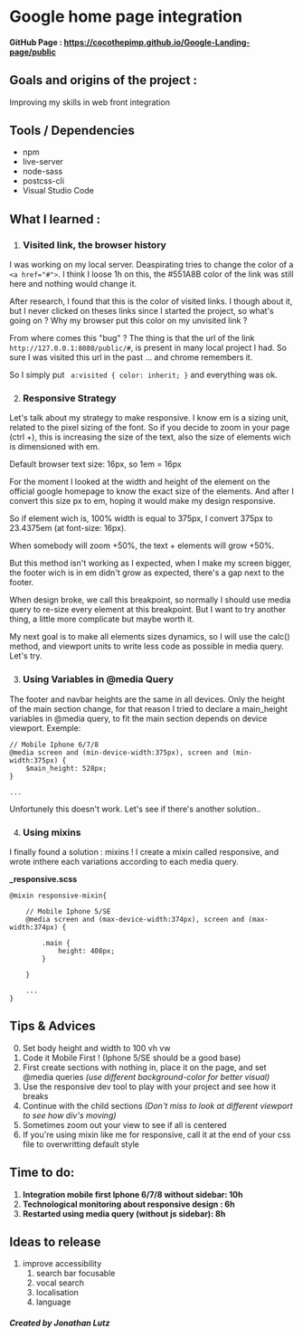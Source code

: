 

#  Google home page integration  
####  GitHub  Page : https://cocothepimp.github.io/Google-Landing-page/public
  
##  Goals and origins of the project :  
Improving my skills in web front integration

## Tools / Dependencies
- npm
- live-server
- node-sass
- postcss-cli
- Visual Studio Code

  
##  What I  learned  :  

1) ### Visited link, the browser history
I was working on my local server. 
Deaspirating tries to change the color of a `<a href="#">`.
I think I loose 1h on this, the #551A8B color of the link was still here and nothing would change it.

After research, I found that this is the color of visited links. I though about it, but I never clicked on theses links since I started the project, so what's going on ? Why my browser put this color on my unvisited link ?

From where comes this "bug" ? The thing is that the url of the link `http://127.0.0.1:8080/public/#`, is present in many local project I had. So sure I was visited this url in the past ... and chrome remembers it.

So I simply put `` a:visited { color: inherit; }`` and everything was ok.

2) ### Responsive Strategy
Let's talk about my strategy to make responsive.
I know em is a sizing unit, related to the pixel sizing of the font. So if you decide to zoom in your page (ctrl +), this is increasing the size of the text, also the size of elements wich is dimensioned with em.

Default browser text size: 16px, so 1em = 16px

For the moment I looked at the width and height of the element on the official google homepage to know the exact size of the elements. And after I convert this size px to em, hoping it would make my design responsive. 

So if element wich is, 100% width is equal to 375px, I convert 375px to 23.4375em (at font-size: 16px).

When somebody will zoom +50%, the text + elements will grow +50%.

But this method isn't working as I expected, when I make my screen bigger, the footer wich is in em didn't grow as expected, there's a gap next to the footer.

When design broke, we call this breakpoint, so normally I should use media query to re-size every element at this breakpoint. But I want to try another thing, a little more complicate but maybe worth it.

My next goal is to make all elements sizes dynamics, so I will use the calc() method, and viewport units to write less code as possible in media query. Let's try.

3) ### Using Variables in @media Query
The footer and navbar heights are the same in all devices. 
Only the height of the main section change, for that reason I tried to declare a main_height variables in @media query, to fit the main section depends on device viewport. Exemple: 
```
// Mobile Iphone 6/7/8
@media screen and (min-device-width:375px), screen and (min-width:375px) {
    $main_height: 528px;
}

...
```
Unfortunely this doesn't work. Let's see if there's another solution..

4) ### Using mixins
I finally found a solution : mixins !
I create a mixin called responsive, and wrote inthere each variations according to each media query.

**_responsive.scss**
```
@mixin responsive-mixin{

    // Mobile Iphone 5/SE
    @media screen and (max-device-width:374px), screen and (max-width:374px) {

        .main {
            height: 408px;
        }
        
    }

    ...
}
```






## Tips & Advices
0. Set body height and width to 100 vh vw
1. Code it Mobile First ! (Iphone 5/SE should be a good base)
2. First create sections with nothing in, place it on the page, and set @media queries *(use different background-color for better visual)* 
3. Use the responsive dev tool to play with your project and see how it breaks
4. Continue with the child sections *(Don't miss to look at different viewport to see how div's moving)*
5. Sometimes zoom out your view to see if all is centered
6. If you're using mixin like me for responsive, call it at the end of your css file to overwritting default style






##  Time to do:  
  
1. **Integration mobile first Iphone 6/7/8 without sidebar: 10h** 
2. **Technological monitoring about responsive design : 6h**
3. **Restarted using media query (without js sidebar): 8h**
  
## Ideas to release
1. improve accessibility 
    1. search bar focusable
    2. vocal search
    3. localisation
    4. language


#####  Created by Jonathan Lutz
